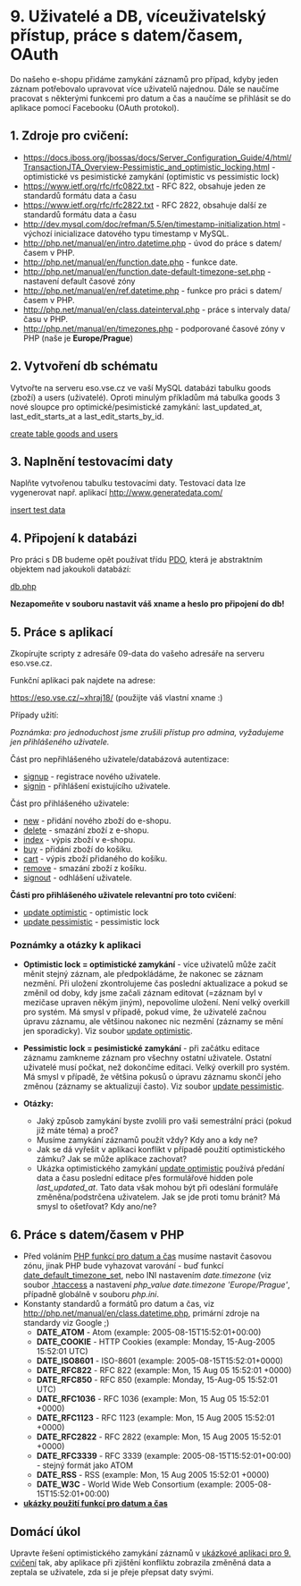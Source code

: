 # 9. Uživatelé a DB, víceuživatelský přístup, práce s datem/časem, OAuth

Do našeho e-shopu přidáme zamykání záznamů pro případ, kdyby jeden záznam potřebovalo upravovat více uživatelů najednou.
Dále se naučíme pracovat s některými funkcemi pro datum a čas a naučíme se přihlásit se do aplikace pomocí Facebooku (OAuth protokol).

## 1. Zdroje pro cvičení:

* https://docs.jboss.org/jbossas/docs/Server_Configuration_Guide/4/html/TransactionJTA_Overview-Pessimistic_and_optimistic_locking.html - optimistické vs pesimistické zamykání (optimistic vs pessimistic lock)
* https://www.ietf.org/rfc/rfc0822.txt - RFC 822, obsahuje jeden ze standardů formátu data a času
* https://www.ietf.org/rfc/rfc2822.txt - RFC 2822, obsahuje další ze standardů formátu data a času
* http://dev.mysql.com/doc/refman/5.5/en/timestamp-initialization.html - výchozí inicializace datového typu timestamp v MySQL.
* http://php.net/manual/en/intro.datetime.php - úvod do práce s datem/časem v PHP.
* http://php.net/manual/en/function.date.php - funkce date.
* http://php.net/manual/en/function.date-default-timezone-set.php - nastavení default časové zóny
* http://php.net/manual/en/ref.datetime.php - funkce pro práci s datem/časem v PHP.
* http://php.net/manual/en/class.dateinterval.php - práce s intervaly data/času v PHP.
* http://php.net/manual/en/timezones.php - podporované časové zóny v PHP (naše je **Europe/Prague**)

## 2. Vytvoření db schématu

Vytvořte na serveru eso.vse.cz ve vaší MySQL databázi tabulku goods (zboží) a users (uživatelé). Oproti minulým příkladům má tabulka goods 3 nové sloupce pro optimické/pesimistické zamykání: last_updated_at, last_edit_starts_at a last_edit_starts_by_id.

[create table goods and users](./09-schema.sql)

## 3. Naplnění testovacími daty

Naplňte vytvořenou tabulku testovacími daty. Testovací data lze vygenerovat např. aplikací http://www.generatedata.com/

[insert test data](./09-data.sql)

## 4. Připojení k databázi

Pro práci s DB budeme opět používat třídu [PDO](http://php.net/manual/en/class.pdo.php), která je abstraktním objektem nad jakoukoli databází:

[db.php](./09-app/db.php)

**Nezapomeňte v souboru nastavit váš xname a heslo pro připojení do db!**

## 5. Práce s aplikací

Zkopírujte scripty z adresáře 09-data do vašeho adresáře na serveru eso.vse.cz.

Funkční aplikaci pak najdete na adrese:

https://eso.vse.cz/~xhraj18/ (použijte váš vlastní xname :)

Případy užití:

*Poznámka: pro jednoduchost jsme zrušili přístup pro admina, vyžadujeme jen přihlášeného uživatele.*

Část pro nepřihlášeného uživatele/databázová autentizace:

* [signup](./09-app/signup.php) - registrace nového uživatele.
* [signin](./09-app/signin.php) - přihlášení existujícího uživatele.

Část pro přihlášeného uživatele:

* [new](./09-app/new.php) - přidání nového zboží do e-shopu.
* [delete](./09-app/delete.php) - smazání zboží z e-shopu.
* [index](./09-app/index.php) - výpis zboží v e-shopu.
* [buy](./09-app/buy.php) - přidání zboží do košíku.
* [cart](./09-app/cart.php) - výpis zboží přidaného do košíku.
* [remove](./09-app/remove.php) - smazání zboží z košíku.
* [signout](./09-app/signout.php) - odhlášení uživatele.

**Části pro přihlášeného uživatele relevantní pro toto cvičení**:

* [update optimistic](./09-app/update_optimistic.php) - optimistic lock
* [update pessimistic](./09-app/update_pessimistic.php) - pessimistic lock

### Poznámky a otázky k aplikaci

* **Optimistic lock = optimistické zamykání** - více uživatelů může začít měnit stejný záznam, ale předpokládáme, že nakonec se záznam nezmění. Při uložení zkontrolujeme čas poslední aktualizace a pokud se změnil od doby, kdy jsme začali záznam editovat (=záznam byl v mezičase upraven někým jiným), nepovolíme uložení. Není velký overkill pro systém. Má smysl v případě, pokud víme, že uživatelé začnou úpravu záznamu, ale většinou nakonec nic nezmění (záznamy se mění jen sporadicky). Viz soubor [update optimistic](./09-app/update_optimistic.php).
* **Pessimistic lock = pesimistické zamykání** - při začátku editace záznamu zamkneme záznam pro všechny ostatní uživatele. Ostatní uživatelé musí počkat, než dokončíme editaci. Velký overkill pro systém. Má smysl v případě, že většina pokusů o úpravu záznamu skončí jeho změnou (záznamy se aktualizují často). Viz soubor [update pessimistic](./09-app/update_pessimistic.php).

* **Otázky:**
  * Jaký způsob zamykání byste zvolili pro vaši semestrální práci (pokud již máte téma) a proč?
  * Musíme zamykání záznamů použít vždy? Kdy ano a kdy ne?
  * Jak se dá vyřešit v aplikaci konflikt v případě použití optimistického zámku? Jak se může aplikace zachovat?
  * Ukázka optimistického zamykání [update optimistic](./09-app/update_optimistic.php) používá předání data a času poslední editace přes formulářové hidden pole *last_updated_at*. Tato data však mohou být při odeslání formuláře změněna/podstrčena uživatelem. Jak se jde proti tomu bránit? Má smysl to ošetřovat? Kdy ano/ne?


## 6. Práce s datem/časem v PHP
* Před voláním [PHP funkcí pro datum a čas](http://php.net/manual/en/ref.datetime.php) musíme nastavit časovou zónu, jinak PHP bude vyhazovat varování - buď funkcí [date_default_timezone_set](http://php.net/manual/en/function.date-default-timezone-set.php), nebo INI nastavením *date.timezone* (viz soubor [.htaccess](./.htaccess) a nastavení *php_value date.timezone 'Europe/Prague'*, případně globálně v souboru *php.ini*.
* Konstanty standardů a formátů pro datum a čas, viz http://php.net/manual/en/class.datetime.php, primární zdroje na standardy viz Google ;)
  * **DATE_ATOM** - Atom (example: 2005-08-15T15:52:01+00:00)
  * **DATE_COOKIE** - HTTP Cookies (example: Monday, 15-Aug-2005 15:52:01 UTC)
  * **DATE_ISO8601** - ISO-8601 (example: 2005-08-15T15:52:01+0000)
  * **DATE_RFC822** - RFC 822 (example: Mon, 15 Aug 05 15:52:01 +0000)
  * **DATE_RFC850** - RFC 850 (example: Monday, 15-Aug-05 15:52:01 UTC)
  * **DATE_RFC1036** - RFC 1036 (example: Mon, 15 Aug 05 15:52:01 +0000)
  * **DATE_RFC1123** - RFC 1123 (example: Mon, 15 Aug 2005 15:52:01 +0000)
  * **DATE_RFC2822** - RFC 2822 (example: Mon, 15 Aug 2005 15:52:01 +0000)
  * **DATE_RFC3339** - RFC 3339 (example: 2005-08-15T15:52:01+00:00) - stejný formát jako ATOM
  * **DATE_RSS** - RSS (example: Mon, 15 Aug 2005 15:52:01 +0000)
  * **DATE_W3C** - World Wide Web Consortium (example: 2005-08-15T15:52:01+00:00)
 * **[ukázky použití funkcí pro datum a čas](./09-datetime.php)**

##  Domácí úkol

Upravte řešení optimistického zamykání záznamů v [ukázkové aplikaci pro 9. cvičení](./09-app/) tak, aby aplikace při zjištění konfliktu zobrazila změněná data a zeptala se uživatele, zda si je přeje přepsat daty svými.

